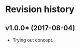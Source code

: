 Revision history
=================================

v1.0.0* (2017-08-04)
---------------------------------

* Trying out concept.
